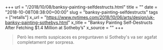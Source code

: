 +++
url = "/2018/10/08/banksy-painting-selfdestructs.html"
title = ""
date = "2018-10-08T08:38:00+00:00"
slug = "banksy-painting-selfdestructs"
tags = ["retalls"]
x_url = "https://www.nytimes.com/2018/10/06/arts/design/uk-banksy-painting-sothebys.html"
x_title = "Banksy Painting Self-Destructs After Fetching $1.4 Million at Sotheby’s"
x_source = ""
+++


> Però les ments suspicaces es preguntaven si Sotheby's va ser agafat completament per sorpresa.

